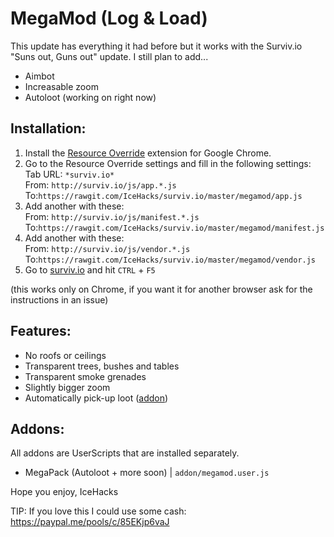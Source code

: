 # MegaMod (Log & Load)
This update has everything it had before but it works with the Surviv.io "Suns out, Guns out" update. I still plan to add...

* Aimbot
* Increasable zoom
* Autoloot (working on right now)

## Installation:
1. Install the [Resource Override](https://chrome.google.com/webstore/detail/resource-override/pkoacgokdfckfpndoffpifphamojphii) extension for Google Chrome.
2. Go to the Resource Override settings and fill in the following settings:\
Tab URL:  `*surviv.io*`\
From:  `http://surviv.io/js/app.*.js` To:`https://rawgit.com/IceHacks/surviv.io/master/megamod/app.js`
3. Add another with these:\
From:  `http://surviv.io/js/manifest.*.js` To:`https://rawgit.com/IceHacks/surviv.io/master/megamod/manifest.js`
4. Add another with these:\
From:  `http://surviv.io/js/vendor.*.js` To:`https://rawgit.com/IceHacks/surviv.io/master/megamod/vendor.js`
5. Go to [surviv.io](http://surviv.io/) and hit `CTRL` + `F5`

(this works only on Chrome, if you want it for another browser ask for the instructions in an issue)

## Features:
* No roofs or ceilings
* Transparent trees, bushes and tables
* Transparent smoke grenades
* Slightly bigger zoom
* Automatically pick-up loot (<a href="#addons">addon</a>)

## Addons:

All addons are UserScripts that are installed separately.

* MegaPack (Autoloot + more soon) | `addon/megamod.user.js`

Hope you enjoy,
IceHacks

TIP: If you love this I could use some cash: https://paypal.me/pools/c/85EKjp6vaJ
